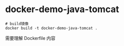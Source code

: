 # docker-demo-java-tomcat

```
# build镜像
docker build -t docker-demo-java-tomcat .
```

需要理解 Dockerfile 内容
